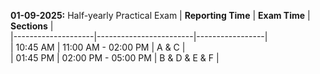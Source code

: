 **01-09-2025:** Half-yearly Practical Exam
    | **Reporting Time** | **Exam Time**          | **Sections**    |<br>
    |--------------------|------------------------|-----------------|<br>
    | 10:45 AM           | 11:00 AM - 02:00 PM    | A & C           |<br>
    | 01:45 PM           | 02:00 PM - 05:00 PM    | B & D & E & F   |<br>

